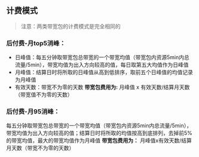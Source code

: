 ## 计费模式
>注意：两类带宽包的计费模式是完全相同的

### 后付费-月top5消峰：

- 日峰值：每五分钟取带宽包总带宽的一个带宽均值（带宽包内资源5min内总流量/5min），带宽均值为出入方向较高的值，每日取第五大均值作为日峰值
- 月峰值：结算日时将所取的日峰值从高到低排序，取前五个日峰值的均值记录为月峰值
- 有效天数：带宽不为零的天数
**带宽包费用为:** 月峰值 x 有效天数/结算月天数（带宽值不为零的天数）


### 后付费-月95消峰：
每五分钟取带宽包总带宽的一个带宽均值（带宽包内资源5min内总流量/5min），带宽均值为出入方向较高的值；结算日时将所取的均值按高到底排列，去掉前5%的带宽均值，最大的带宽均值作为月峰值
**带宽包费用为：** 月峰值x有效天数/结算月天数（带宽不为零的天数）
